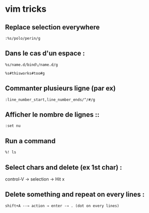 # vim tricks

## **Replace selection everywhere**

`:%s/polo/perin/g`

## **Dans le cas d'un espace :**

`%s/name.d/bind\/name.d/g`

`%s#thisworks#too#g`

## **Commanter plusieurs ligne \(par ex\)**

`:line_number_start,line_number_ends/^/#/g`

## **Afficher le nombre de lignes ::**

`:set nu`

## **Run a command**

`%! ls`

## **Select chars and delete \(ex 1st char\) :**

control-V -&gt; selection -&gt; Hit x

## **Delete something and repeat on every lines :**

`shift+A --→ action → enter -→ . (dot on every lines)`

